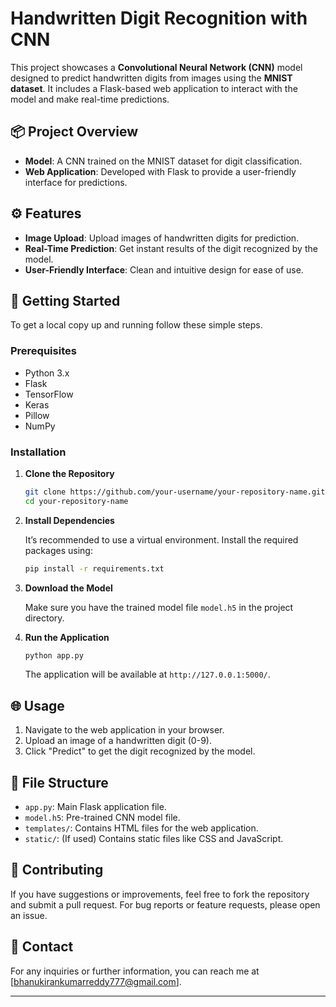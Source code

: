 # Handwritten Digit Recognition with CNN

This project showcases a **Convolutional Neural Network (CNN)** model designed to predict handwritten digits from images using the **MNIST dataset**. It includes a Flask-based web application to interact with the model and make real-time predictions.

## 📦 **Project Overview**

- **Model**: A CNN trained on the MNIST dataset for digit classification.
- **Web Application**: Developed with Flask to provide a user-friendly interface for predictions.

## ⚙️ **Features**

- **Image Upload**: Upload images of handwritten digits for prediction.
- **Real-Time Prediction**: Get instant results of the digit recognized by the model.
- **User-Friendly Interface**: Clean and intuitive design for ease of use.

## 🚀 **Getting Started**

To get a local copy up and running follow these simple steps.

### Prerequisites

- Python 3.x
- Flask
- TensorFlow
- Keras
- Pillow
- NumPy

### Installation

1. **Clone the Repository**

    ```bash
    git clone https://github.com/your-username/your-repository-name.git
    cd your-repository-name
    ```

2. **Install Dependencies**

    It’s recommended to use a virtual environment. Install the required packages using:

    ```bash
    pip install -r requirements.txt
    ```

3. **Download the Model**

    Make sure you have the trained model file `model.h5` in the project directory.

4. **Run the Application**

    ```bash
    python app.py
    ```

    The application will be available at `http://127.0.0.1:5000/`.

## 🌐 **Usage**

1. Navigate to the web application in your browser.
2. Upload an image of a handwritten digit (0-9).
3. Click "Predict" to get the digit recognized by the model.

## 📁 **File Structure**

- `app.py`: Main Flask application file.
- `model.h5`: Pre-trained CNN model file.
- `templates/`: Contains HTML files for the web application.
- `static/`: (If used) Contains static files like CSS and JavaScript.

## 🤝 **Contributing**

If you have suggestions or improvements, feel free to fork the repository and submit a pull request. For bug reports or feature requests, please open an issue.

## 📧 **Contact**

For any inquiries or further information, you can reach me at [bhanukirankumarreddy777@gmail.com].

---


